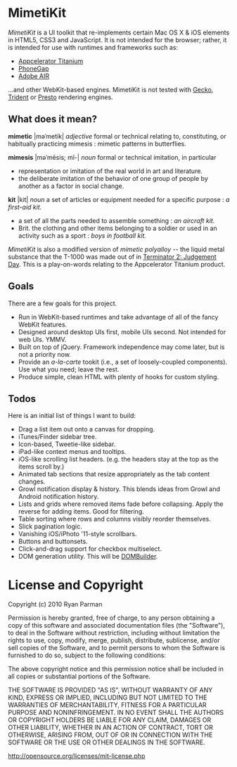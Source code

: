 # MimetiKit

_MimetiKit_ is a UI toolkit that re-implements certain Mac OS X & iOS elements in HTML5, CSS3 and JavaScript. It is not intended for the browser; rather, it is intended for use with runtimes and frameworks such as:

* [Appcelerator Titanium](http://appcelerator.com)
* [PhoneGap](http://phonegap.com)
* [Adobe AIR](http://adobe.com/air)

...and other WebKit-based engines. MimetiKit is not tested with [Gecko](http://en.wikipedia.org/wiki/Gecko_%28layout_engine%29), [Trident](http://en.wikipedia.org/wiki/Trident_%28layout_engine%29) or [Presto](http://en.wikipedia.org/wiki/Presto_%28layout_engine%29) rendering engines.


## What does it mean?

**mimetic** |məˈmetik|
_adjective_ formal or technical
relating to, constituting, or habitually practicing mimesis : mimetic patterns in butterflies.

**mimesis** |məˈmēsis; mī-|
_noun_ formal or technical
imitation, in particular
- representation or imitation of the real world in art and literature.
- the deliberate imitation of the behavior of one group of people by another as a factor in social change.

**kit** |kit|
_noun_
a set of articles or equipment needed for a specific purpose : _a first-aid kit._
- a set of all the parts needed to assemble something : _an aircraft kit._
- Brit. the clothing and other items belonging to a soldier or used in an activity such as a sport : _boys in football kit._

_MimetiKit_ is also a modified version of _mimetic polyalloy_ -- the liquid metal substance that the T-1000 was made out of in [Terminator 2: Judgement Day](http://www.imdb.com/title/tt0103064/). This is a play-on-words relating to the Appcelerator Titanium product.


## Goals

There are a few goals for this project.

* Run in WebKit-based runtimes and take advantage of all of the fancy WebKit features.
* Designed around desktop UIs first, mobile UIs second. Not intended for web UIs. YMMV.
* Built on top of jQuery. Framework independence may come later, but is not a priority now.
* Provide an _a-la-carte_ tookit (i.e., a set of loosely-coupled components). Use what you need; leave the rest.
* Produce simple, clean HTML with plenty of hooks for custom styling.


## Todos

Here is an initial list of things I want to build:

* Drag a list item out onto a canvas for dropping.
* iTunes/Finder sidebar tree.
* Icon-based, Tweetie-like sidebar.
* iPad-like context menus and tooltips.
* iOS-like scrolling list headers. (e.g. the headers stay at the top as the items scroll by.)
* Animated tab sections that resize appropriately as the tab content changes.
* Growl notification display & history. This blends ideas from Growl and Android notification history.
* Lists and grids where removed items fade before collapsing. Apply the reverse for adding items. Good for filtering.
* Table sorting where rows and columns visibly reorder themselves.
* Slick pagination logic.
* Vanishing iOS/iPhoto '11-style scrollbars.
* Buttons and buttonsets.
* Click-and-drag support for checkbox multiselect.
* DOM generation utility. This will be [DOMBuilder](http://github.com/skyzyx/dombuilder).


# License and Copyright

Copyright (c) 2010 Ryan Parman

Permission is hereby granted, free of charge, to any person obtaining a copy
of this software and associated documentation files (the "Software"), to deal
in the Software without restriction, including without limitation the rights
to use, copy, modify, merge, publish, distribute, sublicense, and/or sell
copies of the Software, and to permit persons to whom the Software is
furnished to do so, subject to the following conditions:

The above copyright notice and this permission notice shall be included in
all copies or substantial portions of the Software.

THE SOFTWARE IS PROVIDED "AS IS", WITHOUT WARRANTY OF ANY KIND, EXPRESS OR
IMPLIED, INCLUDING BUT NOT LIMITED TO THE WARRANTIES OF MERCHANTABILITY,
FITNESS FOR A PARTICULAR PURPOSE AND NONINFRINGEMENT. IN NO EVENT SHALL THE
AUTHORS OR COPYRIGHT HOLDERS BE LIABLE FOR ANY CLAIM, DAMAGES OR OTHER
LIABILITY, WHETHER IN AN ACTION OF CONTRACT, TORT OR OTHERWISE, ARISING FROM,
OUT OF OR IN CONNECTION WITH THE SOFTWARE OR THE USE OR OTHER DEALINGS IN
THE SOFTWARE.

<http://opensource.org/licenses/mit-license.php>
